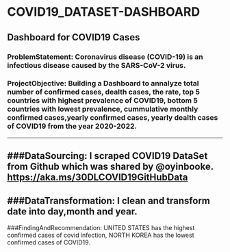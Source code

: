 
# COVID19_DATASET-DASHBOARD
Dashboard for COVID19 Cases
---
### ProblemStatement: Coronavirus disease (COVID-19) is an infectious disease caused by the SARS-CoV-2 virus.
### ProjectObjective: Building a Dashboard to annalyze total number of confirmed cases, dealth cases, the rate, top 5 countries with highest prevalence of COVID19, bottom 5 countries with lowest prevalence, cummulative monthly confirmed cases,yearly confirmed cases, yearly dealth cases of COVID19 from the year 2020-2022. 

---
###DataSourcing: I scraped COVID19 DataSet from Github which was shared by @oyinbooke. https://aka.ms/30DLCOVID19GitHubData
---
###DataTransformation: I clean and transform date into day,month and year.
---
###FindingAndRecommendation: UNITED STATES has the highest confirmed cases of covid infection, NORTH KOREA has the lowest confirmed cases of COVID19.

